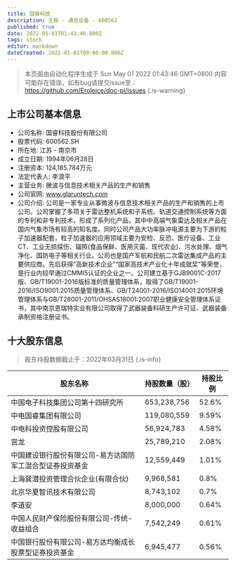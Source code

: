 ```yaml
---
title: 国睿科技
description: 主板 - 通信设备 - 600562
published: true
date: 2022-05-01T01:43:46.000Z
tags: stock
editor: markdown
dateCreated: 2022-01-01T00:00:00.000Z
---
```


> 本页面由自动化程序生成于 Sun May 01 2022 01:43:46 GMT+0800
> 内容可能存在错误，如有bug请提交issue至：https://github.com/Eroleice/doc-pi/issues
{.is-warning}

## 上市公司基本信息
- 公司名称: 国睿科技股份有限公司
- 股票代码: 600562.SH
- 所在地: 江苏 - 南京市
- 成立日期: 1994年06月28日
- 注册资本: 124,185.784万元
- 法定代表人: 李浪平
- 主营业务: 微波与信息技术相关产品的生产和销售
- 公司官网: www.glaruntech.com
- 公司介绍: 公司是一家专业从事微波与信息技术相关产品的生产和销售的上市公司。公司掌握了多项关于雷达整机系统和子系统、轨道交通控制系统等方面的专利和非专利技术，形成了系列化产品，其中中高端气象雷达及相关产品在国内气象市场有较高的知名度。同时公司产品大功率脉冲电源主要为下游的粒子加速器配套，粒子加速器的应用领域主要为安检、反恐、医疗设备、工业CT、工业无损探伤、辐照(食品保鲜、医用灭菌、现代农业)、污水处理、烟气净化、国防电子等相关行业。公司也是国产军航和民航二次雷达集成产品的主要供应商。先后获得“高新技术企业”“国家高技术产业化十年成就奖”等荣誉，是行业内较早通过CMMI5认证的企业之一。公司建立基于GJB9001C-2017版、GB/T19001-2016版标准的质量管理体系，取得了GB/T19001-2016/ISO9001:2015质量管理体系、GB/T24001-2016/ISO14001:2015环境管理体系与GB/T28001-2011/OHSAS18001:2007职业健康安全管理体系证书，其中南京恩瑞特实业有限公司取得了武器装备科研生产许可证、武器装备承制资格注册证书。


## 十大股东信息
> 股东持股数据截止于：2022年03月31日
{.is-info}

| 股东名称 | 持股数量（股） | 持股比例 |
| --- | --- | --- |
| 中国电子科技集团公司第十四研究所 | 653,238,756 | 52.6% |
| 中电国睿集团有限公司 | 119,080,559 | 9.59% |
| 中电科投资控股有限公司 | 56,924,783 | 4.58% |
| 宫龙 | 25,789,210 | 2.08% |
| 中国建设银行股份有限公司-易方达国防军工混合型证券投资基金 | 12,559,449 | 1.01% |
| 上海巽潜投资管理合伙企业(有限合伙) | 9,968,581 | 0.8% |
| 北京华夏智讯技术有限公司 | 8,743,102 | 0.7% |
| 李道安 | 8,000,000 | 0.64% |
| 中国人民财产保险股份有限公司-传统-收益组合 | 7,542,249 | 0.61% |
| 中国银行股份有限公司-易方达均衡成长股票型证券投资基金 | 6,945,477 | 0.56% |




